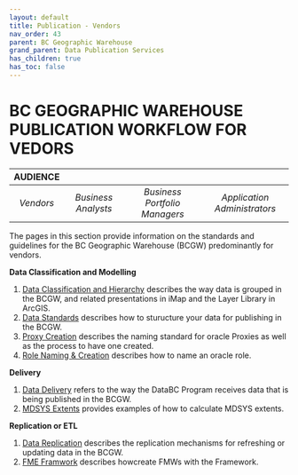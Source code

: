 ```yaml
---
layout: default
title: Publication - Vendors
nav_order: 43
parent: BC Geographic Warehouse
grand_parent: Data Publication Services
has_children: true
has_toc: false
---
```


# BC GEOGRAPHIC WAREHOUSE PUBLICATION WORKFLOW FOR VEDORS


|**AUDIENCE**|  |  |  |
|:---:|:---:|:---:|:---:|
| *Vendors* | *Business Analysts* | *Business Portfolio Managers* | *Application Administrators* |


The pages in this section provide information on the standards and guidelines for the BC Geographic Warehouse (BCGW) predominantly for vendors. 

**Data Classification and Modelling**
1. [Data Classification and Hierarchy](https://bcgov.github.io/data-publication/pages/dsg_bcgw_data_classification_hierarchy.html) describes the way data is grouped in the BCGW, and related presentations in iMap and the Layer Library in ArcGIS.
1. [Data Standards](https://bcgov.github.io/data-publication/pages/dsg_bcgw_data_standards.html) describes how to sturucture your data for publishing in the BCGW.
1. [Proxy Creation](https://bcgov.github.io/data-publication/pages/dsg_security_access_proxy_creation_standards.html) describes the naming standard for oracle Proxies as well as the process to have one created.
1. [Role Naming & Creation](https://bcgov.github.io/data-publication/pages/dsg_security_access_role_naming_creation.html) describes how to name an oracle role.

**Delivery**
1. [Data Delivery](https://bcgov.github.io/data-publication/pages/dsg_bcgw_data_delivery.html) refers to the way the DataBC Program receives data that is being published in the BCGW.
1. [MDSYS Extents](https://bcgov.github.io/data-publication/pages/dps_bcgw_template_mdsys_extents.html) provides examples of how to calculate MDSYS extents.

**Replication or ETL**
1. [Data Replication](https://bcgov.github.io/data-publication/pages/dsg_bcgw_data_replication.html) describes the replication mechanisms for refreshing or updating data in the BCGW.
1. [FME Framwork](https://bcgov.github.io/data-publication/pages/dps_bcgw_w_databc_fme.html) describes howcreate FMWs with the Framework.


